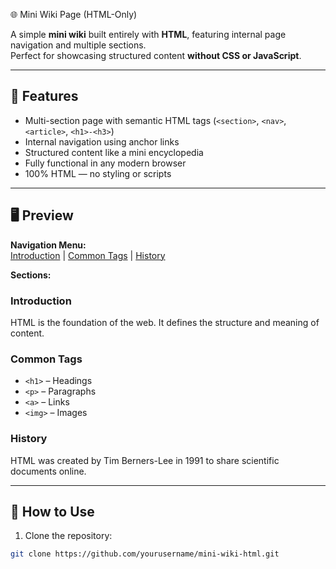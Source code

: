 🌐 Mini Wiki Page (HTML-Only)

A simple **mini wiki** built entirely with **HTML**, featuring internal page navigation and multiple sections.  
Perfect for showcasing structured content **without CSS or JavaScript**.

---

## 📄 Features
- Multi-section page with semantic HTML tags (`<section>`, `<nav>`, `<article>`, `<h1>-<h3>`)
- Internal navigation using anchor links
- Structured content like a mini encyclopedia
- Fully functional in any modern browser
- 100% HTML — no styling or scripts

---

## 🖥️ Preview
**Navigation Menu:**  
[Introduction](#intro) | [Common Tags](#tags) | [History](#history)

**Sections:**  
### Introduction
HTML is the foundation of the web. It defines the structure and meaning of content.

### Common Tags
- `<h1>` – Headings  
- `<p>` – Paragraphs  
- `<a>` – Links  
- `<img>` – Images

### History
HTML was created by Tim Berners-Lee in 1991 to share scientific documents online.

---

## 🚀 How to Use
1. Clone the repository:  
```bash
git clone https://github.com/yourusername/mini-wiki-html.git
